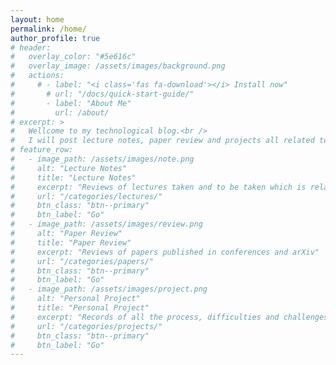 ```yaml
---
layout: home
permalink: /home/
author_profile: true
# header:
#   overlay_color: "#5e616c"
#   overlay_image: /assets/images/background.png
#   actions:
#     # - label: "<i class='fas fa-download'></i> Install now"
#       # url: "/docs/quick-start-guide/"
#       - label: "About Me"
#         url: /about/
# excerpt: >
#   Wellcome to my technological blog.<br />
#   I will post lecture notes, paper review and projects all related to Artificial Intelligence.<br />
# feature_row:
#   - image_path: /assets/images/note.png
#     alt: "Lecture Notes"
#     title: "Lecture Notes"
#     excerpt: "Reviews of lectures taken and to be taken which is related to AI."
#     url: "/categories/lectures/"
#     btn_class: "btn--primary"
#     btn_label: "Go"
#   - image_path: /assets/images/review.png
#     alt: "Paper Review"
#     title: "Paper Review"
#     excerpt: "Reviews of papers published in conferences and arXiv"
#     url: "/categories/papers/"
#     btn_class: "btn--primary"
#     btn_label: "Go"
#   - image_path: /assets/images/project.png
#     alt: "Personal Project"
#     title: "Personal Project"
#     excerpt: "Records of all the process, difficulties and challenges of various projects"
#     url: "/categories/projects/"
#     btn_class: "btn--primary"
#     btn_label: "Go"
---
```


<!-- {% include feature_row %} -->